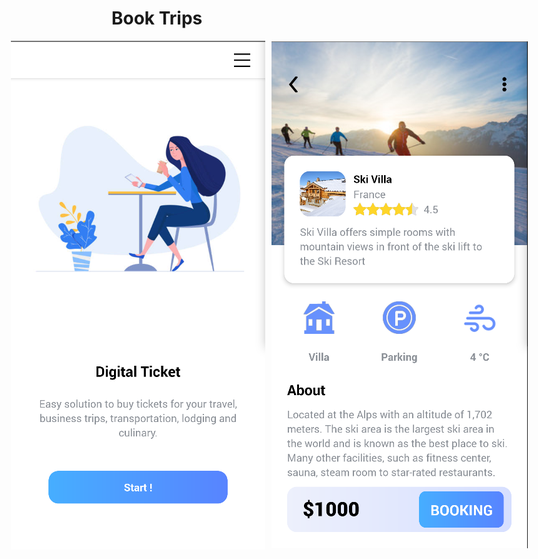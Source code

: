 # Book Trips

<div style="display:flex;align-items:center;justify-content:center;gap:10px">
   <img src="./assets/images/s1.png" alt="screen1">
   <img src="./assets/images/s2.png" alt="screen2">
</div>
